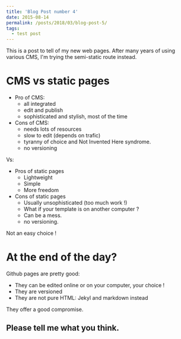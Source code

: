 ```yaml
---
title: 'Blog Post number 4'
date: 2015-08-14
permalink: /posts/2018/03/blog-post-5/
tags:
  - test post
---
```


This is a post to tell of my new web pages. After many years of using various CMS, I'm trying the semi-static route instead.

CMS vs static pages
======

* Pro of CMS:
  * all integrated
  * edit and publish
  * sophisticated and stylish, most of the time
* Cons of CMS:
  * needs lots of resources
  * slow to edit (depends on trafic)
  * tyranny of choice and Not Invented Here syndrome.
  * no versioning
 
Vs: 

* Pros of static pages
  * Lightweight
  * Simple
  * More freedom
* Cons of static pages
  * Usually unsophisticated (too much work !)
  * What if your template is on another computer ?
  * Can be a mess.
  * no versioning.

Not an easy choice !

At the end of the day?
======

Github pages are pretty good:
* They can be edited online or on your computer, your choice !
* They are versioned
* They are not pure HTML: Jekyl and markdown instead

They offer a good compromise.

Please tell me what you think.
------
